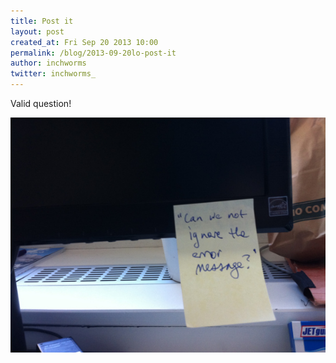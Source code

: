 ```yaml
---
title: Post it
layout: post
created_at: Fri Sep 20 2013 10:00
permalink: /blog/2013-09-20lo-post-it
author: inchworms
twitter: inchworms_
---
```


Valid question!

![post-it](/images/postit.jpg)

